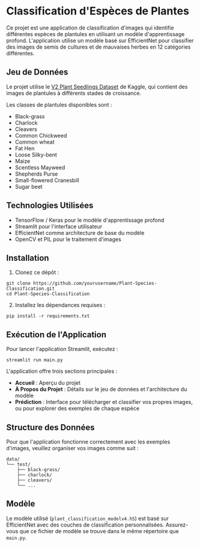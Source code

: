 # Classification d'Espèces de Plantes

Ce projet est une application de classification d'images qui identifie différentes espèces de plantules en utilisant un modèle d'apprentissage profond. L'application utilise un modèle basé sur EfficientNet pour classifier des images de semis de cultures et de mauvaises herbes en 12 catégories différentes.

## Jeu de Données

Le projet utilise le [V2 Plant Seedlings Dataset](https://www.kaggle.com/datasets/vbookshelf/v2-plant-seedlings-dataset) de Kaggle, qui contient des images de plantules à différents stades de croissance.

Les classes de plantules disponibles sont :
- Black-grass
- Charlock
- Cleavers
- Common Chickweed
- Common wheat
- Fat Hen
- Loose Silky-bent
- Maize
- Scentless Mayweed
- Shepherds Purse
- Small-flowered Cranesbill
- Sugar beet

## Technologies Utilisées

- TensorFlow / Keras pour le modèle d'apprentissage profond
- Streamlit pour l'interface utilisateur
- EfficientNet comme architecture de base du modèle
- OpenCV et PIL pour le traitement d'images

## Installation

1. Clonez ce dépôt :
```
git clone https://github.com/yourusername/Plant-Species-Classification.git
cd Plant-Species-Classification
```

2. Installez les dépendances requises :
```
pip install -r requirements.txt
```

## Exécution de l'Application

Pour lancer l'application Streamlit, exécutez :
```
streamlit run main.py
```

L'application offre trois sections principales :
- **Accueil** : Aperçu du projet
- **À Propos du Projet** : Détails sur le jeu de données et l'architecture du modèle
- **Prédiction** : Interface pour télécharger et classifier vos propres images, ou pour explorer des exemples de chaque espèce

## Structure des Données

Pour que l'application fonctionne correctement avec les exemples d'images, veuillez organiser vos images comme suit :
```
data/
└── test/
    ├── black-grass/
    ├── charlock/
    ├── cleavers/
    └── ...
```

## Modèle

Le modèle utilisé (`plant_classification_modelv4.h5`) est basé sur EfficientNet avec des couches de classification personnalisées. Assurez-vous que ce fichier de modèle se trouve dans le même répertoire que `main.py`.
 
